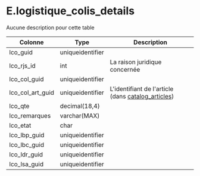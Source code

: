 # E.logistique_colis_details

Aucune description pour cette table

Colonne|Type|Description
---|---|---
lco_guid|uniqueidentifier|
lco_rjs_id|int|La raison juridique concernée 
lco_col_guid|uniqueidentifier|
lco_col_art_guid|uniqueidentifier|L'identifiant de l'article (dans [catalog_articles](generated_catalog_articles.md)) 
lco_qte|decimal(18,4)|
lco_remarques|varchar(MAX)|
lco_etat|char|
lco_lbp_guid|uniqueidentifier|
lco_lbc_guid|uniqueidentifier|
lco_ldr_guid|uniqueidentifier|
lco_lsa_guid|uniqueidentifier|
